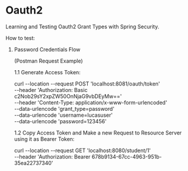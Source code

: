 # Oauth2

Learning and Testing Oauth2 Grant Types with Spring Security.

How to test:

1. Password Credentials Flow

      (Postman Request Example)

      1.1 Generate Access Token:
      
      curl --location --request POST 'localhost:8081/oauth/token' \
      --header 'Authorization: Basic c2Nob29sY2xpZW50OnNjaG9vbDEyMw==' \
      --header 'Content-Type: application/x-www-form-urlencoded' \
      --data-urlencode 'grant_type=password' \
      --data-urlencode 'username=lucasuser' \
      --data-urlencode 'password=123456'

      1.2 Copy Access Token and Make a new Request to Resource Server using it as Bearer Token:

      curl --location --request GET 'localhost:8080/student/1' \
      --header 'Authorization: Bearer 678b9134-67cc-4963-951b-35ea22737340'
